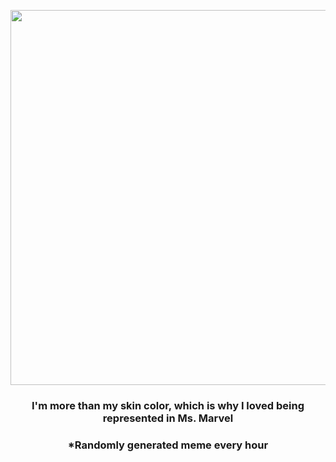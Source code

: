 <p align="center">
        <img src="https://i.redd.it/znc69ivdgyr91.png" width="600" height="600">
        </p>
        <h3 align="center">I'm more than my skin color, which is why I loved being represented in Ms. Marvel</h3>
        <h3 align="center">*Randomly generated meme every hour</h3>
    
